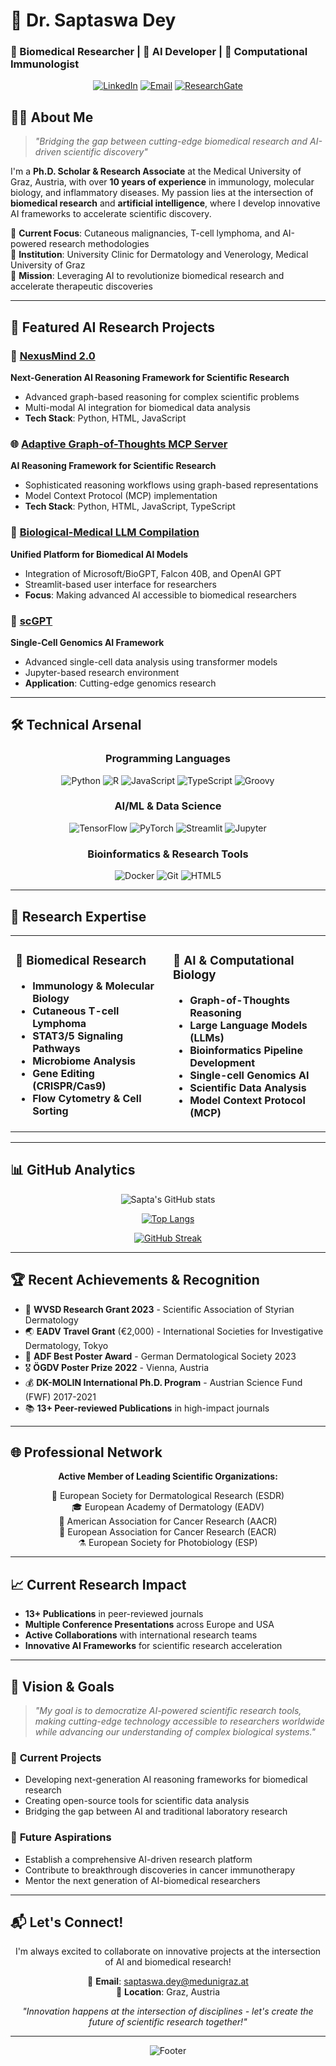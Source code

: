# 🧬 Dr. Saptaswa Dey 
### 🔬 Biomedical Researcher | 🧠 AI Developer | 🧬 Computational Immunologist

<div align="center">
  
[![LinkedIn](https://img.shields.io/badge/LinkedIn-0077B5?style=for-the-badge&logo=linkedin&logoColor=white)](https://linkedin.com/in/saptaswa-dey)
[![Email](https://img.shields.io/badge/Email-D14836?style=for-the-badge&logo=gmail&logoColor=white)](mailto:saptaswa.dey@medunigraz.at)
[![ResearchGate](https://img.shields.io/badge/ResearchGate-00CCBB?style=for-the-badge&logo=ResearchGate&logoColor=white)](https://www.researchgate.net/profile/Saptaswa-Dey)

</div>

## 👨‍🔬 About Me

> *"Bridging the gap between cutting-edge biomedical research and AI-driven scientific discovery"*

I'm a **Ph.D. Scholar & Research Associate** at the Medical University of Graz, Austria, with over **10 years of experience** in immunology, molecular biology, and inflammatory diseases. My passion lies at the intersection of **biomedical research** and **artificial intelligence**, where I develop innovative AI frameworks to accelerate scientific discovery.

🔬 **Current Focus**: Cutaneous malignancies, T-cell lymphoma, and AI-powered research methodologies  
🏥 **Institution**: University Clinic for Dermatology and Venerology, Medical University of Graz  
🎯 **Mission**: Leveraging AI to revolutionize biomedical research and accelerate therapeutic discoveries

---

## 🚀 Featured AI Research Projects

### 🧠 [NexusMind 2.0](https://github.com/SaptaDey/NexusMind-2.0)
**Next-Generation AI Reasoning Framework for Scientific Research**
- Advanced graph-based reasoning for complex scientific problems
- Multi-modal AI integration for biomedical data analysis
- **Tech Stack**: Python, HTML, JavaScript

### 🌐 [Adaptive Graph-of-Thoughts MCP Server](https://github.com/SaptaDey/Adaptive-Graph-of-Thoughts-MCP-server)
**AI Reasoning Framework for Scientific Research**
- Sophisticated reasoning workflows using graph-based representations
- Model Context Protocol (MCP) implementation
- **Tech Stack**: Python, HTML, JavaScript, TypeScript

### 🔬 [Biological-Medical LLM Compilation](https://github.com/SaptaDey/Biological-Medical-LLM-compilation-with-streamlit-UI)
**Unified Platform for Biomedical AI Models**
- Integration of Microsoft/BioGPT, Falcon 40B, and OpenAI GPT
- Streamlit-based user interface for researchers
- **Focus**: Making advanced AI accessible to biomedical researchers

### 🧬 [scGPT](https://github.com/SaptaDey/scGPT)
**Single-Cell Genomics AI Framework**
- Advanced single-cell data analysis using transformer models
- Jupyter-based research environment
- **Application**: Cutting-edge genomics research

---

## 🛠️ Technical Arsenal

<div align="center">

### Programming Languages
![Python](https://img.shields.io/badge/Python-3776AB?style=for-the-badge&logo=python&logoColor=white)
![R](https://img.shields.io/badge/R-276DC3?style=for-the-badge&logo=r&logoColor=white)
![JavaScript](https://img.shields.io/badge/JavaScript-F7DF1E?style=for-the-badge&logo=javascript&logoColor=black)
![TypeScript](https://img.shields.io/badge/TypeScript-007ACC?style=for-the-badge&logo=typescript&logoColor=white)
![Groovy](https://img.shields.io/badge/Groovy-4298B8?style=for-the-badge&logo=apache-groovy&logoColor=white)

### AI/ML & Data Science
![TensorFlow](https://img.shields.io/badge/TensorFlow-FF6F00?style=for-the-badge&logo=tensorflow&logoColor=white)
![PyTorch](https://img.shields.io/badge/PyTorch-EE4C2C?style=for-the-badge&logo=pytorch&logoColor=white)
![Streamlit](https://img.shields.io/badge/Streamlit-FF4B4B?style=for-the-badge&logo=streamlit&logoColor=white)
![Jupyter](https://img.shields.io/badge/Jupyter-F37626?style=for-the-badge&logo=jupyter&logoColor=white)

### Bioinformatics & Research Tools
![Docker](https://img.shields.io/badge/Docker-2496ED?style=for-the-badge&logo=docker&logoColor=white)
![Git](https://img.shields.io/badge/Git-F05032?style=for-the-badge&logo=git&logoColor=white)
![HTML5](https://img.shields.io/badge/HTML5-E34F26?style=for-the-badge&logo=html5&logoColor=white)

</div>

---

## 🎯 Research Expertise

<table>
<tr>
<td valign="top" width="50%">

### 🧬 **Biomedical Research**
- **Immunology & Molecular Biology**
- **Cutaneous T-cell Lymphoma**
- **STAT3/5 Signaling Pathways**
- **Microbiome Analysis**
- **Gene Editing (CRISPR/Cas9)**
- **Flow Cytometry & Cell Sorting**

</td>
<td valign="top" width="50%">

### 🤖 **AI & Computational Biology**
- **Graph-of-Thoughts Reasoning**
- **Large Language Models (LLMs)**
- **Bioinformatics Pipeline Development**
- **Single-cell Genomics AI**
- **Scientific Data Analysis**
- **Model Context Protocol (MCP)**

</td>
</tr>
</table>

---

## 📊 GitHub Analytics

<div align="center">

![Sapta's GitHub stats](https://github-readme-stats.vercel.app/api?username=SaptaDey&show_icons=true&theme=radical&count_private=true)

[![Top Langs](https://github-readme-stats.vercel.app/api/top-langs/?username=SaptaDey&layout=compact&theme=radical)](https://github.com/anuraghazra/github-readme-stats)

[![GitHub Streak](https://streak-stats.demolab.com/?user=SaptaDey&theme=radical)](https://git.io/streak-stats)

</div>

---

## 🏆 Recent Achievements & Recognition

- 🥇 **WVSD Research Grant 2023** - Scientific Association of Styrian Dermatology
- 🌏 **EADV Travel Grant** (€2,000) - International Societies for Investigative Dermatology, Tokyo
- 🏅 **ADF Best Poster Award** - German Dermatological Society 2023
- 🎖️ **ÖGDV Poster Prize 2022** - Vienna, Austria
- 💰 **DK-MOLIN International Ph.D. Program** - Austrian Science Fund (FWF) 2017-2021
- 📚 **13+ Peer-reviewed Publications** in high-impact journals

---

## 🌐 Professional Network

<div align="center">

**Active Member of Leading Scientific Organizations:**

🔬 European Society for Dermatological Research (ESDR)  
🎓 European Academy of Dermatology (EADV)  
🧬 American Association for Cancer Research (AACR)  
🔭 European Association for Cancer Research (EACR)  
⚗️ European Society for Photobiology (ESP)

</div>

---

## 📈 Current Research Impact

- **13+ Publications** in peer-reviewed journals
- **Multiple Conference Presentations** across Europe and USA
- **Active Collaborations** with international research teams
- **Innovative AI Frameworks** for scientific research acceleration

---

## 🎯 Vision & Goals

> *"My goal is to democratize AI-powered scientific research tools, making cutting-edge technology accessible to researchers worldwide while advancing our understanding of complex biological systems."*

### 🚀 **Current Projects**
- Developing next-generation AI reasoning frameworks for biomedical research
- Creating open-source tools for scientific data analysis
- Bridging the gap between AI and traditional laboratory research

### 🔮 **Future Aspirations**
- Establish a comprehensive AI-driven research platform
- Contribute to breakthrough discoveries in cancer immunotherapy
- Mentor the next generation of AI-biomedical researchers

---

## 📬 Let's Connect!

<div align="center">

I'm always excited to collaborate on innovative projects at the intersection of AI and biomedical research!

📧 **Email**: [saptaswa.dey@medunigraz.at](mailto:saptaswa.dey@medunigraz.at)  
🏢 **Location**: Graz, Austria  

*"Innovation happens at the intersection of disciplines - let's create the future of scientific research together!"*

</div>

---

<div align="center">
  
![Footer](https://capsule-render.vercel.app/api?type=waving&color=gradient&height=100&section=footer)

</div>
